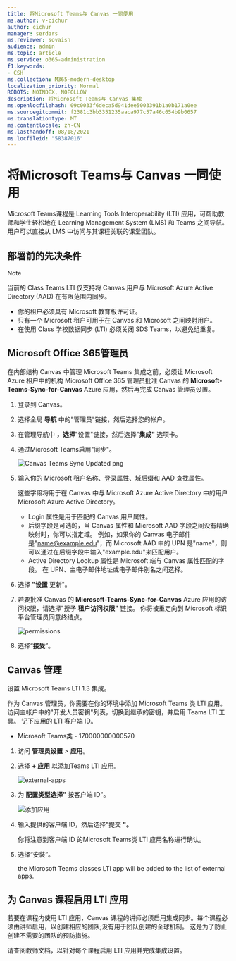 ```yaml
---
title: 将Microsoft Teams与 Canvas 一同使用
ms.author: v-cichur
author: cichur
manager: serdars
ms.reviewer: sovaish
audience: admin
ms.topic: article
ms.service: o365-administration
f1.keywords:
- CSH
ms.collection: M365-modern-desktop
localization_priority: Normal
ROBOTS: NOINDEX, NOFOLLOW
description: 将Microsoft Teams与 Canvas 集成
ms.openlocfilehash: 09c0033f6deca5d941dee5003391b1a0b171a0ee
ms.sourcegitcommit: f2381c3bb3351235aaca977c57a46c654b9b0657
ms.translationtype: MT
ms.contentlocale: zh-CN
ms.lasthandoff: 08/18/2021
ms.locfileid: "58387016"
---
```

# <a name="use-microsoft-teams-classes-with-canvas"></a>将Microsoft Teams与 Canvas 一同使用

Microsoft Teams课程是 Learning Tools Interoperability (LTI) 应用，可帮助教师和学生轻松地在 Learning Management System (LMS) 和 Teams 之间导航。 用户可以直接从 LMS 中访问与其课程关联的课堂团队。

## <a name="prerequisites-before-deployment"></a>部署前的先决条件

> [!NOTE]
> 当前的 Class Teams LTI 仅支持将 Canvas 用户与 Microsoft Azure Active Directory (AAD) 在有限范围内同步。 
> - 你的租户必须具有 Microsoft 教育版许可证。
> - 只有一个 Microsoft 租户可用于在 Canvas 和 Microsoft 之间映射用户。
> - 在使用 Class 学校数据同步 (LTI) 必须关闭 SDS Teams，以避免组重复。

## <a name="microsoft-office-365-admin"></a>Microsoft Office 365管理员

在内部结构 Canvas 中管理 Microsoft Teams 集成之前，必须让 Microsoft Azure 租户中的机构 Microsoft Office 365 管理员批准 Canvas 的 **Microsoft-Teams-Sync-for-Canvas** Azure 应用，然后再完成 Canvas 管理员设置。

1. 登录到 Canvas。

2. 选择全局 **导航** 中的"管理员"链接，然后选择您的帐户。

3. 在管理导航中 **，选择**"设置"链接，然后选择"**集成"** 选项卡。

4. 通过Microsoft Teams启用"同步"。
   
   ![Canvas Teams Sync Updated png](https://user-images.githubusercontent.com/87142492/128225881-abdfc52d-dc9e-48ad-aec5-f6617c6436f3.png)

5. 输入你的 Microsoft 租户名称、登录属性、域后缀和 AAD 查找属性。

   这些字段将用于在 Canvas 中与 Microsoft Azure Active Directory 中的用户Microsoft Azure Active Directory。 
   * Login 属性是用于匹配的 Canvas 用户属性。
   * 后缀字段是可选的，当 Canvas 属性和 Microsoft AAD 字段之间没有精确映射时，你可以指定域。 例如，如果你的 Canvas 电子邮件是"name@example.edu"，而 Microsoft AAD 中的 UPN 是"name"，则可以通过在后缀字段中输入"example.edu"来匹配用户。
   * Active Directory Lookup 属性是 Microsoft 端与 Canvas 属性匹配的字段。 在 UPN、主电子邮件地址或电子邮件别名之间选择。

6. 选择 **"设置** 更新"。

7. 若要批准 Canvas 的 **Microsoft-Teams-Sync-for-Canvas** Azure 应用的访问权限，请选择"授予 **租户访问权限"** 链接。 你将被重定向到 Microsoft 标识平台管理员同意终结点。

   ![permissions](media/permissions.png)

8. 选择“**接受**”。

## <a name="canvas-admin"></a>Canvas 管理

设置 Microsoft Teams LTI 1.3 集成。

作为 Canvas 管理员，你需要在你的环境中添加 Microsoft Teams 类 LTI 应用。 访问主帐户中的"开发人员密钥"列表，切换到继承的密钥，并启用 Teams LTI 工具。 记下应用的 LTI 客户端 ID。

 - Microsoft Teams类 - 170000000000570

1. 访问 **管理员设置**  >  **应用**。

2. 选择 **+ 应用** 以添加Teams LTI 应用。

   ![external-apps](media/external-apps.png)

3. 为 **配置类型选择"** 按客户端 ID"。

   ![添加应用](media/add-app.png)

4. 输入提供的客户端 ID，然后选择"提交 **"。**

   你将注意到客户端 ID 的Microsoft Teams类 LTI 应用名称进行确认。

5. 选择“安装”。

   the Microsoft Teams classes LTI app will be added to the list of external apps.
   
## <a name="enabling-the-lti-app-for-canvas-courses"></a>为 Canvas 课程启用 LTI 应用

若要在课程内使用 LTI 应用，Canvas 课程的讲师必须启用集成同步。每个课程必须由讲师启用，以创建相应的团队;没有用于团队创建的全球机制。 这是为了防止创建不需要的团队的预防措施。

请查阅教师文档，[](https://support.microsoft.com/topic/use-microsoft-teams-classes-in-your-lms-preview-ac6a1e34-32f7-45e6-b83e-094185a1e78a#ID0EBD=Instructure_Canvas)以针对每个课程启用 LTI 应用并完成集成设置。
